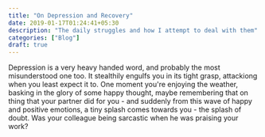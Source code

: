 ```yaml
---
title: "On Depression and Recovery"
date: 2019-01-17T01:24:41+05:30
description: "The daily struggles and how I attempt to deal with them"
categories: ["Blog"]
draft: true
---
```


Depression is a very heavy handed word, and probably the most misunderstood one too. It stealthily engulfs you in its tight grasp,
attackiong when you least expect it to. One moment you're enjoying the weather, basking in the glory of some happy thought, maybe
remembering that on thing that your partner did for you - and suddenly from this wave of happy and positive emotions, a tiny
splash comes towards you - the splash of doubt. Was your colleague being sarcastic when he was praising your work? 
